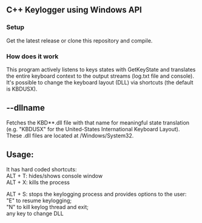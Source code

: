 ## C++ Keylogger using Windows API

### Setup
Get the latest release or clone this repository and compile.

### How does it work
This program actively listens to keys states with GetKeyState and translates the entire keyboard context to the output streams (log.txt file and console).
It's possible to change the keyboard layout (DLL) via shortcuts (the default is KBDUSX).

## --dllname  
Fetches the KBD**.dll file with that name for meaningful state translation (e.g. "KBDUSX" for the United-States International Keyboard Layout).  
These .dll files are located at /Windows/System32.  


## Usage:
It has hard coded shortcuts:  
ALT + T: hides/shows console window  
ALT + X: kills the process  

ALT + S: stops the keylogging process and provides options to the user:  
"E" to resume keylogging;  
"N" to kill keylog thread and exit;  
any key to change DLL  

